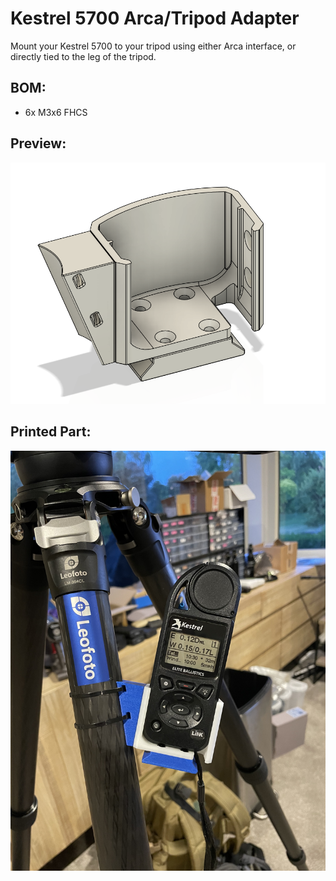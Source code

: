 # Kestrel 5700 Arca/Tripod Adapter

Mount your Kestrel 5700 to your tripod using either Arca interface, or directly tied to the leg of the tripod. 

## BOM:

* 6x M3x6 FHCS

## Preview:

![preview](preview.png)

## Printed Part:

![printed_part](printed_part.JPG)
